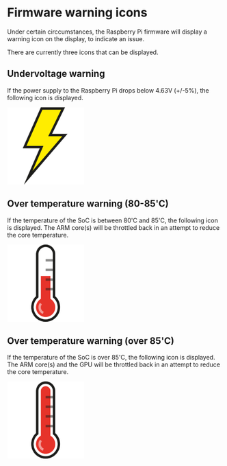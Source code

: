 # Firmware warning icons

Under certain circcumstances, the Raspberry Pi firmware will display a warning icon on the display, to indicate an issue.

There are currently three icons that can be displayed.

## Undervoltage warning

If the power supply to the Raspberry Pi drops below 4.63V (+/-5%), the following icon is displayed.

![Under Voltage](images/under_volt.png)

## Over temperature warning (80-85'C)

If the temperature of the SoC is between 80'C and 85'C, the following icon is displayed. The ARM core(s) will be throttled back in an attempt to reduce the core temperature.

![Over Temperature (80-85'C)](images/over_temperature_80_85.png)

## Over temperature warning (over 85'C)

If the temperature of the SoC is over 85'C, the following icon is displayed. The ARM core(s) and the GPU will be throttled back in an attempt to reduce the core temperature.

![Over Temperature (85'C+)](images/over_temperature_85.png)
